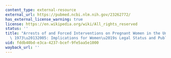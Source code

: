 ```yaml
---
content_type: external-resource
external_url: https://pubmed.ncbi.nlm.nih.gov/23262772/
has_external_license_warning: true
license: https://en.wikipedia.org/wiki/All_rights_reserved
status: ''
title: "Arrests of and Forced Interventions on Pregnant Women in the United States,\
  \ 1973\u20132005: Implications for Women\u2019s Legal Status and Public Health"
uid: fddb40bd-e3ca-4237-bcef-9fe5aa5e1000
wayback_url: ''
---
```

